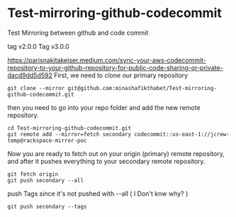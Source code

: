 # Test-mirroring-github-codecommit
Test Mirroring between github and code commit 

tag v2.0.0
Tag v3.0.0


https://parisnakitakejser.medium.com/sync-your-aws-codecommit-repository-to-your-github-repository-for-public-code-sharing-or-private-dacd9dd5d592
First, we need to clone our primary repository
```
git clone --mirror git@github.com:minashafikthabet/Test-mirroring-github-codecommit.git
```
then you need to go into your repo folder and add the new remote repository.
```
cd Test-mirroring-github-codecommit.git
git remote add --mirror=fetch secondary codecommit::us-east-1://jcrew-temp@rackspace-mirror-poc
```
Now you are ready to fetch out on your origin (primary) remote repository, and after it pushes everything to your secondary remote repository.
```
git fetch origin
git push secondary --all
```
push Tags since it's not pushed with --all ( I Don't knw why? )
```
git push secondary --tags
```

